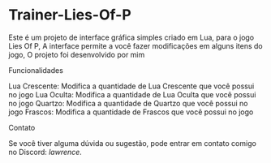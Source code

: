 # Trainer-Lies-Of-P
Este é um projeto de interface gráfica simples criado em Lua, para o jogo Lies Of P, A interface permite a você fazer modificações em alguns itens do jogo, O projeto foi desenvolvido por mim

Funcionalidades

Lua Crescente: Modifica a quantidade de Lua Crescente que você possui no jogo
Lua Oculta: Modifica a quantidade de Lua Oculta que você possui no jogo
Quartzo: Modifica a quantidade de Quartzo que você possui no jogo
Frascos: Modifica a quantidade de Frascos que você possui no jogo

Contato

Se você tiver alguma dúvida ou sugestão, pode entrar em contato comigo no Discord: _lawrence_.


